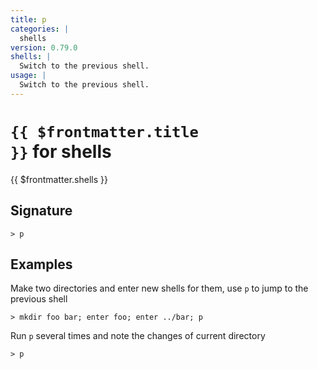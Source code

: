 ```yaml
---
title: p
categories: |
  shells
version: 0.79.0
shells: |
  Switch to the previous shell.
usage: |
  Switch to the previous shell.
---
```


# <code>{{ $frontmatter.title }}</code> for shells

<div class='command-title'>{{ $frontmatter.shells }}</div>

## Signature

`> p `

## Examples

Make two directories and enter new shells for them, use `p` to jump to the previous shell

```nu
> mkdir foo bar; enter foo; enter ../bar; p

```

Run `p` several times and note the changes of current directory

```nu
> p

```
